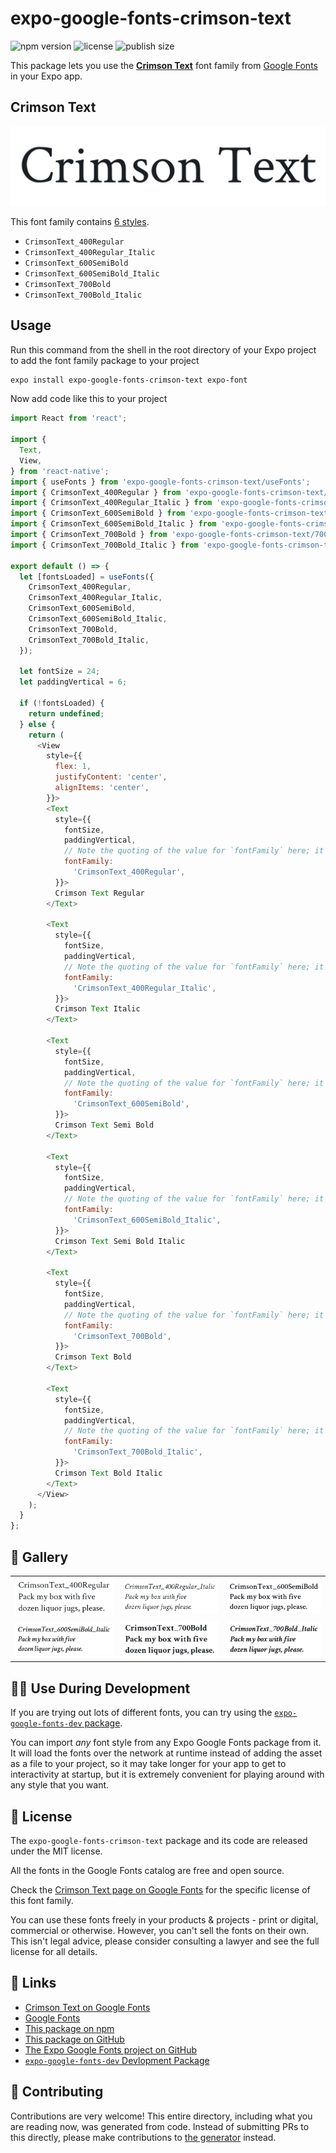 # expo-google-fonts-crimson-text

![npm version](https://flat.badgen.net/npm/v/expo-google-fonts-crimson-text)
![license](https://flat.badgen.net/github/license/expo/google-fonts)
![publish size](https://flat.badgen.net/packagephobia/install/expo-google-fonts-crimson-text)

This package lets you use the [**Crimson Text**](https://fonts.google.com/specimen/Crimson+Text) font family from [Google Fonts](https://fonts.google.com/) in your Expo app.

## Crimson Text

![Crimson Text](./font-family.png)

This font family contains [6 styles](#-gallery).

- `CrimsonText_400Regular`
- `CrimsonText_400Regular_Italic`
- `CrimsonText_600SemiBold`
- `CrimsonText_600SemiBold_Italic`
- `CrimsonText_700Bold`
- `CrimsonText_700Bold_Italic`

## Usage

Run this command from the shell in the root directory of your Expo project to add the font family package to your project
```sh
expo install expo-google-fonts-crimson-text expo-font
```

Now add code like this to your project
```js
import React from 'react';

import {
  Text,
  View,
} from 'react-native';
import { useFonts } from 'expo-google-fonts-crimson-text/useFonts';
import { CrimsonText_400Regular } from 'expo-google-fonts-crimson-text/400Regular';
import { CrimsonText_400Regular_Italic } from 'expo-google-fonts-crimson-text/400Regular_Italic';
import { CrimsonText_600SemiBold } from 'expo-google-fonts-crimson-text/600SemiBold';
import { CrimsonText_600SemiBold_Italic } from 'expo-google-fonts-crimson-text/600SemiBold_Italic';
import { CrimsonText_700Bold } from 'expo-google-fonts-crimson-text/700Bold';
import { CrimsonText_700Bold_Italic } from 'expo-google-fonts-crimson-text/700Bold_Italic';

export default () => {
  let [fontsLoaded] = useFonts({
    CrimsonText_400Regular,
    CrimsonText_400Regular_Italic,
    CrimsonText_600SemiBold,
    CrimsonText_600SemiBold_Italic,
    CrimsonText_700Bold,
    CrimsonText_700Bold_Italic,
  });

  let fontSize = 24;
  let paddingVertical = 6;

  if (!fontsLoaded) {
    return undefined;
  } else {
    return (
      <View
        style={{
          flex: 1,
          justifyContent: 'center',
          alignItems: 'center',
        }}>
        <Text
          style={{
            fontSize,
            paddingVertical,
            // Note the quoting of the value for `fontFamily` here; it expects a string!
            fontFamily:
              'CrimsonText_400Regular',
          }}>
          Crimson Text Regular
        </Text>

        <Text
          style={{
            fontSize,
            paddingVertical,
            // Note the quoting of the value for `fontFamily` here; it expects a string!
            fontFamily:
              'CrimsonText_400Regular_Italic',
          }}>
          Crimson Text Italic
        </Text>

        <Text
          style={{
            fontSize,
            paddingVertical,
            // Note the quoting of the value for `fontFamily` here; it expects a string!
            fontFamily:
              'CrimsonText_600SemiBold',
          }}>
          Crimson Text Semi Bold
        </Text>

        <Text
          style={{
            fontSize,
            paddingVertical,
            // Note the quoting of the value for `fontFamily` here; it expects a string!
            fontFamily:
              'CrimsonText_600SemiBold_Italic',
          }}>
          Crimson Text Semi Bold Italic
        </Text>

        <Text
          style={{
            fontSize,
            paddingVertical,
            // Note the quoting of the value for `fontFamily` here; it expects a string!
            fontFamily:
              'CrimsonText_700Bold',
          }}>
          Crimson Text Bold
        </Text>

        <Text
          style={{
            fontSize,
            paddingVertical,
            // Note the quoting of the value for `fontFamily` here; it expects a string!
            fontFamily:
              'CrimsonText_700Bold_Italic',
          }}>
          Crimson Text Bold Italic
        </Text>
      </View>
    );
  }
};

```

## 🔡 Gallery


||||
|-|-|-|
|![CrimsonText_400Regular](.//400Regular/CrimsonText_400Regular.ttf.png)|![CrimsonText_400Regular_Italic](.//400Regular_Italic/CrimsonText_400Regular_Italic.ttf.png)|![CrimsonText_600SemiBold](.//600SemiBold/CrimsonText_600SemiBold.ttf.png)||
|![CrimsonText_600SemiBold_Italic](.//600SemiBold_Italic/CrimsonText_600SemiBold_Italic.ttf.png)|![CrimsonText_700Bold](.//700Bold/CrimsonText_700Bold.ttf.png)|![CrimsonText_700Bold_Italic](.//700Bold_Italic/CrimsonText_700Bold_Italic.ttf.png)||


## 👩‍💻 Use During Development

If you are trying out lots of different fonts, you can try using the [`expo-google-fonts-dev` package](https://github.com/freeboub/google-fonts/tree/master/font-packages/dev#readme).

You can import *any* font style from any Expo Google Fonts package from it. It will load the fonts
over the network at runtime instead of adding the asset as a file to your project, so it may take longer
for your app to get to interactivity at startup, but it is extremely convenient
for playing around with any style that you want.

## 📖 License

The `expo-google-fonts-crimson-text` package and its code are released under the MIT license.

All the fonts in the Google Fonts catalog are free and open source.

Check the [Crimson Text page on Google Fonts](https://fonts.google.com/specimen/Crimson+Text) for the specific license of this font family.

You can use these fonts freely in your products & projects - print or digital, commercial or otherwise. However, you can't sell the fonts on their own. This isn't legal advice, please consider consulting a lawyer and see the full license for all details.

## 🔗 Links

- [Crimson Text on Google Fonts](https://fonts.google.com/specimen/Crimson+Text)
- [Google Fonts](https://fonts.google.com/)
- [This package on npm](https://www.npmjs.com/package/expo-google-fonts-crimson-text)
- [This package on GitHub](https://github.com/freeboub/google-fonts/tree/master/font-packages/crimson-text)
- [The Expo Google Fonts project on GitHub](https://github.com/freeboub/google-fonts)
- [`expo-google-fonts-dev` Devlopment Package](https://github.com/freeboub/google-fonts/tree/master/font-packages/dev)

## 🤝 Contributing

Contributions are very welcome! This entire directory, including what you are reading now, was generated from code. Instead of submitting PRs to this directly, please make contributions to [the generator](https://github.com/freeboub/google-fonts/tree/master/packages/generator) instead.
